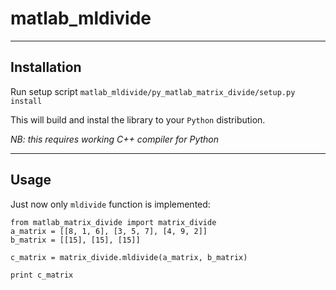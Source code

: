 # matlab_mldivide

---------------
Installation
---------------

Run setup script ``matlab_mldivide/py_matlab_matrix_divide/setup.py install``

This will build and instal the library to your `Python` distribution.

*NB: this requires working C++ compiler for Python*

---------------
Usage
---------------

Just now only `mldivide` function is implemented:

    from matlab_matrix_divide import matrix_divide
    a_matrix = [[8, 1, 6], [3, 5, 7], [4, 9, 2]]
    b_matrix = [[15], [15], [15]]
    
    c_matrix = matrix_divide.mldivide(a_matrix, b_matrix)
    
    print c_matrix
    
